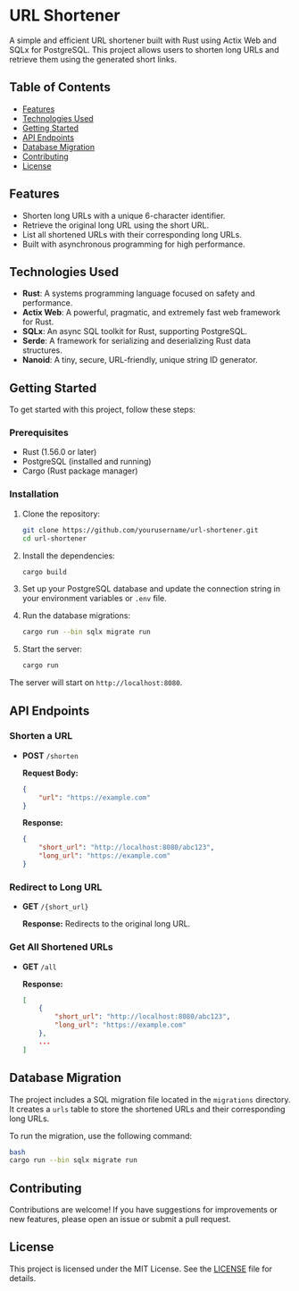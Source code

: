 # URL Shortener

A simple and efficient URL shortener built with Rust using Actix Web and SQLx
for PostgreSQL. This project allows users to shorten long URLs and retrieve them
using the generated short links.

## Table of Contents

- [Features](#features)
- [Technologies Used](#technologies-used)
- [Getting Started](#getting-started)
- [API Endpoints](#api-endpoints)
- [Database Migration](#database-migration)
- [Contributing](#contributing)
- [License](#license)

## Features

- Shorten long URLs with a unique 6-character identifier.
- Retrieve the original long URL using the short URL.
- List all shortened URLs with their corresponding long URLs.
- Built with asynchronous programming for high performance.

## Technologies Used

- **Rust**: A systems programming language focused on safety and performance.
- **Actix Web**: A powerful, pragmatic, and extremely fast web framework for
  Rust.
- **SQLx**: An async SQL toolkit for Rust, supporting PostgreSQL.
- **Serde**: A framework for serializing and deserializing Rust data structures.
- **Nanoid**: A tiny, secure, URL-friendly, unique string ID generator.

## Getting Started

To get started with this project, follow these steps:

### Prerequisites

- Rust (1.56.0 or later)
- PostgreSQL (installed and running)
- Cargo (Rust package manager)

### Installation

1. Clone the repository:

   ```bash
   git clone https://github.com/yourusername/url-shortener.git
   cd url-shortener
   ```

2. Install the dependencies:

   ```bash
   cargo build
   ```

3. Set up your PostgreSQL database and update the connection string in your
   environment variables or `.env` file.

4. Run the database migrations:

   ```bash
   cargo run --bin sqlx migrate run
   ```

5. Start the server:

   ```bash
   cargo run
   ```

The server will start on `http://localhost:8080`.

## API Endpoints

### Shorten a URL

- **POST** `/shorten`

  **Request Body:**
  ```json
  {
      "url": "https://example.com"
  }
  ```

  **Response:**
  ```json
  {
      "short_url": "http://localhost:8080/abc123",
      "long_url": "https://example.com"
  }
  ```

### Redirect to Long URL

- **GET** `/{short_url}`

  **Response:** Redirects to the original long URL.

### Get All Shortened URLs

- **GET** `/all`

  **Response:**
  ```json
  [
      {
          "short_url": "http://localhost:8080/abc123",
          "long_url": "https://example.com"
      },
      ...
  ]
  ```

## Database Migration

The project includes a SQL migration file located in the `migrations` directory.
It creates a `urls` table to store the shortened URLs and their corresponding
long URLs.

To run the migration, use the following command:

```bash
bash
cargo run --bin sqlx migrate run
```

## Contributing

Contributions are welcome! If you have suggestions for improvements or new
features, please open an issue or submit a pull request.

## License

This project is licensed under the MIT License. See the [LICENSE](LICENSE) file
for details.
